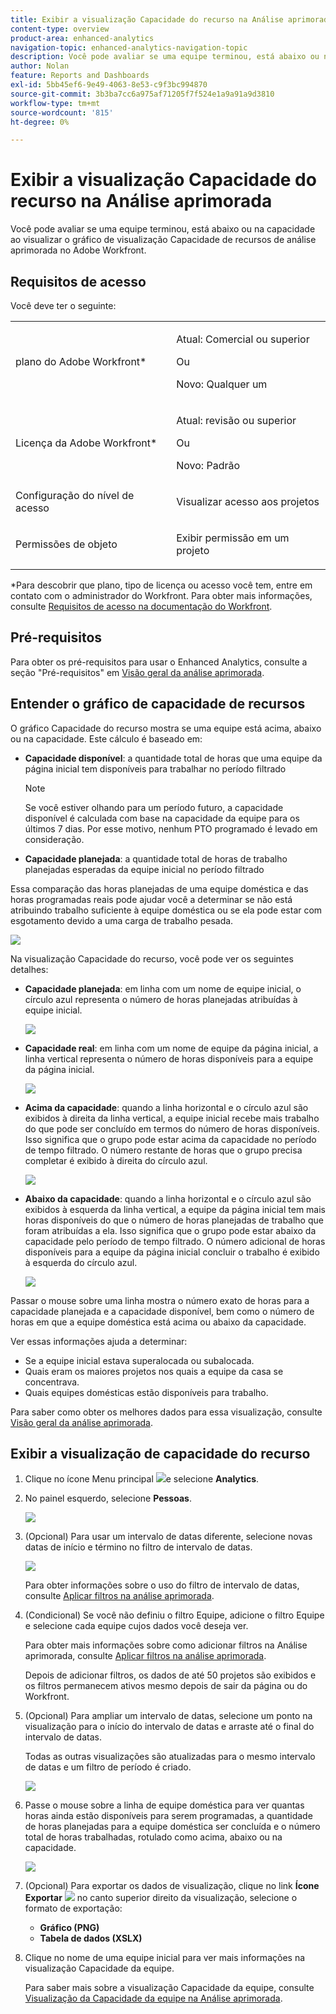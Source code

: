 ```yaml
---
title: Exibir a visualização Capacidade do recurso na Análise aprimorada
content-type: overview
product-area: enhanced-analytics
navigation-topic: enhanced-analytics-navigation-topic
description: Você pode avaliar se uma equipe terminou, está abaixo ou na capacidade ao visualizar o gráfico de visualização Capacidade de recursos de análise aprimorada no Adobe Workfront.
author: Nolan
feature: Reports and Dashboards
exl-id: 5bb45ef6-9e49-4063-8e53-c9f3bc994870
source-git-commit: 3b3ba7cc6a975af71205f7f524e1a9a91a9d3810
workflow-type: tm+mt
source-wordcount: '815'
ht-degree: 0%

---
```


# Exibir a visualização Capacidade do recurso na Análise aprimorada

Você pode avaliar se uma equipe terminou, está abaixo ou na capacidade ao visualizar o gráfico de visualização Capacidade de recursos de análise aprimorada no Adobe Workfront.

## Requisitos de acesso

Você deve ter o seguinte:

<table style="table-layout:auto"> 
 <col> 
 <col> 
 <tbody> 
  <tr> 
   <td>plano do Adobe Workfront</a>*</td> 
   <td> <p>Atual: Comercial ou superior</p>
   Ou
   <p>Novo: Qualquer um</p>
    </td> 
  </tr> 
  <tr> 
   <td>Licença da Adobe Workfront*</td> 
   <td> <p>Atual: revisão ou superior</p>
   Ou
   <p>Novo: Padrão</p> </td> 
  </tr> 
  <tr> 
   <td role="rowheader">Configuração do nível de acesso</td> 
   <td> <p>Visualizar acesso aos projetos</p></td> 
  </tr> 
  <tr> 
   <td role="rowheader">Permissões de objeto</td> 
   <td> <p>Exibir permissão em um projeto</p>  </td> 
  </tr> 
 </tbody> 
</table>

*Para descobrir que plano, tipo de licença ou acesso você tem, entre em contato com o administrador do Workfront. Para obter mais informações, consulte [Requisitos de acesso na documentação do Workfront](/help/quicksilver/administration-and-setup/add-users/access-levels-and-object-permissions/access-level-requirements-in-documentation.md).

## Pré-requisitos

Para obter os pré-requisitos para usar o Enhanced Analytics, consulte a seção &quot;Pré-requisitos&quot; em [Visão geral da análise aprimorada](../enhanced-analytics/enhanced-analytics-overview.md).

## Entender o gráfico de capacidade de recursos

O gráfico Capacidade do recurso mostra se uma equipe está acima, abaixo ou na capacidade. Este cálculo é baseado em:

* **Capacidade disponível**: a quantidade total de horas que uma equipe da página inicial tem disponíveis para trabalhar no período filtrado

  >[!NOTE]
  >
  >Se você estiver olhando para um período futuro, a capacidade disponível é calculada com base na capacidade da equipe para os últimos 7 dias. Por esse motivo, nenhum PTO programado é levado em consideração.

* **Capacidade planejada**: a quantidade total de horas de trabalho planejadas esperadas da equipe inicial no período filtrado

Essa comparação das horas planejadas de uma equipe doméstica e das horas programadas reais pode ajudar você a determinar se não está atribuindo trabalho suficiente à equipe doméstica ou se ela pode estar com esgotamento devido a uma carga de trabalho pesada.

![](assets/resource-capacity-350x110.png)

Na visualização Capacidade do recurso, você pode ver os seguintes detalhes:

* **Capacidade planejada**: em linha com um nome de equipe inicial, o círculo azul representa o número de horas planejadas atribuídas à equipe inicial.

  ![](assets/resource-capacity-blue-circle.png)

* **Capacidade real**: em linha com um nome de equipe da página inicial, a linha vertical representa o número de horas disponíveis para a equipe da página inicial.

  ![](assets/resource-capacity-vertical-line.png)

* **Acima da capacidade**: quando a linha horizontal e o círculo azul são exibidos à direita da linha vertical, a equipe inicial recebe mais trabalho do que pode ser concluído em termos do número de horas disponíveis. Isso significa que o grupo pode estar acima da capacidade no período de tempo filtrado. O número restante de horas que o grupo precisa completar é exibido à direita do círculo azul.

  ![](assets/resource-capacity-over-capacity.png)

* **Abaixo da capacidade**: quando a linha horizontal e o círculo azul são exibidos à esquerda da linha vertical, a equipe da página inicial tem mais horas disponíveis do que o número de horas planejadas de trabalho que foram atribuídas a ela. Isso significa que o grupo pode estar abaixo da capacidade pelo período de tempo filtrado. O número adicional de horas disponíveis para a equipe da página inicial concluir o trabalho é exibido à esquerda do círculo azul.

  ![](assets/resource-capacity-under-capacity.png)

Passar o mouse sobre uma linha mostra o número exato de horas para a capacidade planejada e a capacidade disponível, bem como o número de horas em que a equipe doméstica está acima ou abaixo da capacidade.

Ver essas informações ajuda a determinar:

* Se a equipe inicial estava superalocada ou subalocada.
* Quais eram os maiores projetos nos quais a equipe da casa se concentrava.
* Quais equipes domésticas estão disponíveis para trabalho.

Para saber como obter os melhores dados para essa visualização, consulte [Visão geral da análise aprimorada](../enhanced-analytics/enhanced-analytics-overview.md).

## Exibir a visualização de capacidade do recurso

1. Clique no ícone Menu principal ![](assets/main-menu-icon-16x12.png)e selecione **Analytics**.
1. No painel esquerdo, selecione **Pessoas**.

   ![](assets/people-area-cropped-qs-350x276.png)

1. (Opcional) Para usar um intervalo de datas diferente, selecione novas datas de início e término no filtro de intervalo de datas.

   ![](assets/filters-select-date-range-350x344.png)

   Para obter informações sobre o uso do filtro de intervalo de datas, consulte [Aplicar filtros na análise aprimorada](../enhanced-analytics/use-enhanced-analytics-filters.md).

1. (Condicional) Se você não definiu o filtro Equipe, adicione o filtro Equipe e selecione cada equipe cujos dados você deseja ver.

   Para obter mais informações sobre como adicionar filtros na Análise aprimorada, consulte [Aplicar filtros na análise aprimorada](../enhanced-analytics/use-enhanced-analytics-filters.md).

   Depois de adicionar filtros, os dados de até 50 projetos são exibidos e os filtros permanecem ativos mesmo depois de sair da página ou do Workfront.

1. (Opcional) Para ampliar um intervalo de datas, selecione um ponto na visualização para o início do intervalo de datas e arraste até o final do intervalo de datas.

   Todas as outras visualizações são atualizadas para o mesmo intervalo de datas e um filtro de período é criado.

   ![](assets/timeframe-filter-350x220.png)

1. Passe o mouse sobre a linha de equipe doméstica para ver quantas horas ainda estão disponíveis para serem programadas, a quantidade de horas planejadas para a equipe doméstica ser concluída e o número total de horas trabalhadas, rotulado como acima, abaixo ou na capacidade.

   ![](assets/resource-capacity-capacity-pop-up-350x213.png)

1. (Opcional) Para exportar os dados de visualização, clique no link **Ícone Exportar** ![](assets/export.png) no canto superior direito da visualização, selecione o formato de exportação:

   * **Gráfico (PNG)**
   * **Tabela de dados (XSLX)**

1. Clique no nome de uma equipe inicial para ver mais informações na visualização Capacidade da equipe.

   Para saber mais sobre a visualização Capacidade da equipe, consulte [Visualização da Capacidade da equipe na Análise aprimorada](../enhanced-analytics/team-capacity-overview.md).


